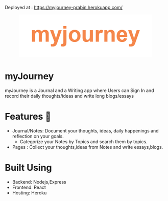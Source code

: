 Deployed at : https://myjourney-prabin.herokuapp.com/

<!-- # TODO:
- <strike> Register and Sign In</strike>
- Log Out
- <strike> Journal Topics</strike>
- <strike>Search Journal by topics</strike>
- Time zone -->

<div align="center">
  <img src="./assets/myjourney.png">
</div>

# myJourney

myJourney is a Journal and a Writing app where Users can
Sign In and record their daily thoughts/ideas and write long
blogs/essays

# Features :rocket:

- Journal/Notes: Document your thoughts, ideas, daily happenings and reflection on your goals.
  - Categorize your Notes by Topics and search them by topics.
- Pages : Collect your thoughts,ideas from Notes and write essays,blogs.

# Built Using

- Backend: Nodejs,Express
- Frontend: React
- Hosting: Heroku

